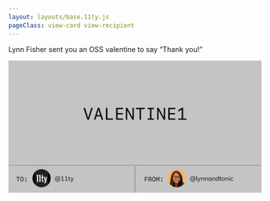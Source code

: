 ```yaml
---
layout: layouts/base.11ty.js
pageClass: view-card view-recipient 
---
```


<main class="container">
  <div class="content">
    <section class="cta">
      <p class="center"><span>Lynn Fisher</span> sent you an OSS valentine to say “Thank you!”</p>
    </section>
    <img src="/img/valentine-final.svg" alt="" class="valentine" />
  </div>
</main>
